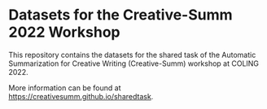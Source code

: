# Datasets for the Creative-Summ 2022 Workshop
This repository contains the datasets for the shared task of the Automatic Summarization for Creative Writing (Creative-Summ) workshop at COLING 2022.

More information can be found at https://creativesumm.github.io/sharedtask.
